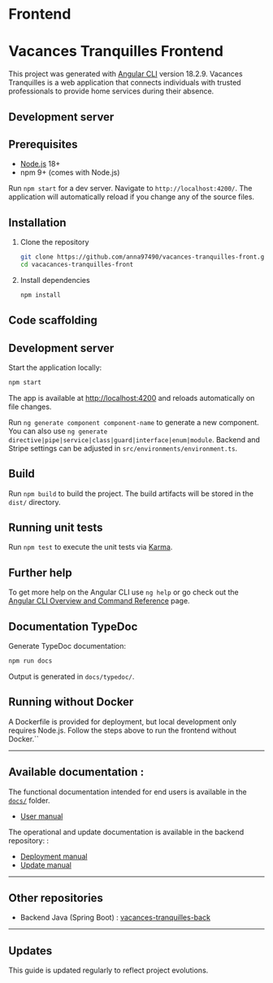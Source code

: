 # Frontend
# Vacances Tranquilles Frontend

This project was generated with [Angular CLI](https://github.com/angular/angular-cli) version 18.2.9.
Vacances Tranquilles is a web application that connects individuals with trusted professionals to provide home services during their absence.

## Development server
## Prerequisites
- [Node.js](https://nodejs.org/) 18+
- npm 9+ (comes with Node.js)

Run `npm start` for a dev server. Navigate to `http://localhost:4200/`. The application will automatically reload if you change any of the source files.

## Installation
1. Clone the repository
   ```bash
   git clone https://github.com/anna97490/vacances-tranquilles-front.git
   cd vacacances-tranquilles-front
   ```
2. Install dependencies
   ```bash
   npm install
   ```

## Code scaffolding
## Development server
Start the application locally:
```bash
npm start
```
The app is available at [http://localhost:4200](http://localhost:4200) and reloads automatically on file changes.

Run `ng generate component component-name` to generate a new component. You can also use `ng generate directive|pipe|service|class|guard|interface|enum|module`.
Backend and Stripe settings can be adjusted in `src/environments/environment.ts`.

## Build

Run `npm build` to build the project. The build artifacts will be stored in the `dist/` directory.

## Running unit tests

Run `npm test` to execute the unit tests via [Karma](https://karma-runner.github.io).

## Further help

To get more help on the Angular CLI use `ng help` or go check out the [Angular CLI Overview and Command Reference](https://angular.dev/tools/cli) page.

## Documentation TypeDoc

Generate TypeDoc documentation:
```bash
npm run docs
```
Output is generated in `docs/typedoc/`.

## Running without Docker
A Dockerfile is provided for deployment, but local development only requires Node.js. Follow the steps above to run the frontend without Docker.``

---

## Available documentation :

The functional documentation intended for end users is available in the [`docs/`](./docs/) folder.

- [User manual](./docs/user-manual.md)

The operational and update documentation is available in the backend repository: :

- [Deployment manual](https://github.com/anna97490/vacances-tranquilles-back/tree/main/docs/deployment-manual.md)
- [Update manual](https://github.com/anna97490/vacances-tranquilles-back/tree/main/docs/update-manual.md)

---

## Other repositories

- Backend Java (Spring Boot) : [vacances-tranquilles-back](https://github.com/anna97490/vacances-tranquilles-back)

--- 

## Updates

This guide is updated regularly to reflect project evolutions.